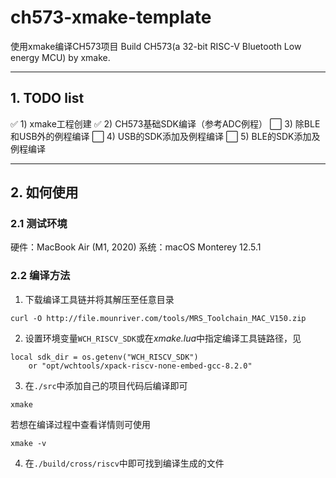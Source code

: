 # ch573-xmake-template
使用xmake编译CH573项目
Build CH573(a 32-bit RISC-V Bluetooth Low energy MCU) by xmake.

----
## 1. TODO list
:white_check_mark: 1) xmake工程创建
:white_check_mark: 2) CH573基础SDK编译（参考ADC例程）
:white_large_square: 3) 除BLE和USB外的例程编译
:white_large_square: 4) USB的SDK添加及例程编译
:white_large_square: 5) BLE的SDK添加及例程编译

----
## 2. 如何使用

### 2.1 测试环境
硬件：MacBook Air (M1, 2020)
系统：macOS Monterey 12.5.1

### 2.2 编译方法
1) 下载编译工具链并将其解压至任意目录
```
curl -O http://file.mounriver.com/tools/MRS_Toolchain_MAC_V150.zip
```

2) 设置环境变量`WCH_RISCV_SDK`或在*xmake.lua*中指定编译工具链路径，见
```
local sdk_dir = os.getenv("WCH_RISCV_SDK")
    or "opt/wchtools/xpack-riscv-none-embed-gcc-8.2.0"
```

3) 在`./src`中添加自己的项目代码后编译即可
```
xmake
```
若想在编译过程中查看详情则可使用
```
xmake -v
```

4) 在`./build/cross/riscv`中即可找到编译生成的文件
